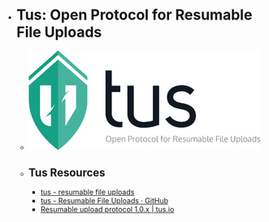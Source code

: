 - # Tus: Open Protocol for Resumable  File Uploads
	- ![tus.png](../assets/tus_1688179375359_0.png)
	- ## Tus Resources
		- [tus - resumable file uploads](https://tus.io/)
		- [tus - Resumable File Uploads · GitHub](https://github.com/tus)
		- [Resumable upload protocol 1.0.x | tus.io](https://tus.io/protocols/resumable-upload)